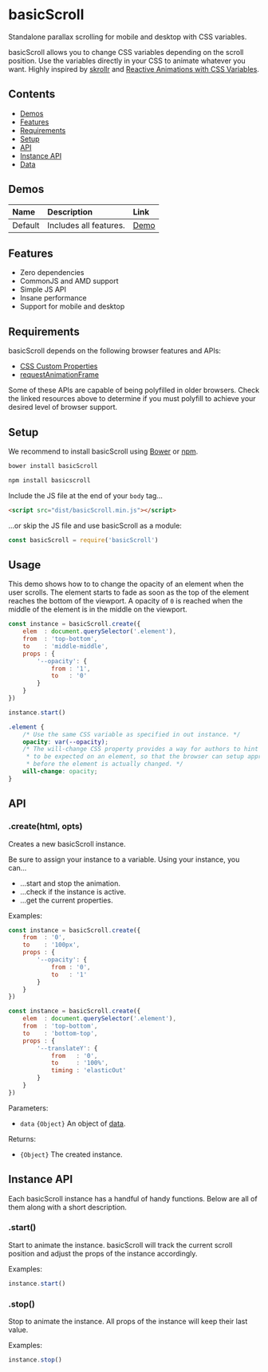 # basicScroll

Standalone parallax scrolling for mobile and desktop with CSS variables.

basicScroll allows you to change CSS variables depending on the scroll position. Use the variables directly in your CSS to animate whatever you want. Highly inspired by [skrollr](https://github.com/Prinzhorn/skrollr) and [Reactive Animations with CSS Variables](http://slides.com/davidkhourshid/reactanim#/).

## Contents

- [Demos](#demos)
- [Features](#features)
- [Requirements](#requirements)
- [Setup](#setup)
- [API](#api)
- [Instance API](#instance-api)
- [Data](#data)

## Demos

| Name | Description | Link |
|:-----------|:------------|:------------|
| Default | Includes all features. | [Demo](demos/default.html) |

## Features

- Zero dependencies
- CommonJS and AMD support
- Simple JS API
- Insane performance
- Support for mobile and desktop

## Requirements

basicScroll depends on the following browser features and APIs:

- [CSS Custom Properties](https://drafts.csswg.org/css-variables/#defining-variables)
- [requestAnimationFrame](https://www.w3.org/TR/animation-timing/#dom-windowanimationtiming-requestanimationframe)

Some of these APIs are capable of being polyfilled in older browsers. Check the linked resources above to determine if you must polyfill to achieve your desired level of browser support.

## Setup

We recommend to install basicScroll using [Bower](https://bower.io/) or [npm](https://npmjs.com).

```sh
bower install basicScroll
```

```sh
npm install basicscroll
```

Include the JS file at the end of your `body` tag…

```html
<script src="dist/basicScroll.min.js"></script>
```

…or skip the JS file and use basicScroll as a module:

```js
const basicScroll = require('basicScroll')
```

## Usage

This demo shows how to to change the opacity of an element when the user scrolls. The element starts to fade as soon as the top of the element reaches the bottom of the viewport. A opacity of `0` is reached when the middle of the element is in the middle on the viewport.

```js
const instance = basicScroll.create({
	elem  : document.querySelector('.element'),
	from  : 'top-bottom',
	to    : 'middle-middle',
	props : {
		'--opacity': {
			from : '1',
			to   : '0'
		}
	}
})

instance.start()
```

```css
.element {
	/* Use the same CSS variable as specified in out instance. */
	opacity: var(--opacity);
	/* The will-change CSS property provides a way for authors to hint browsers about the kind of changes
	 * to be expected on an element, so that the browser can setup appropriate optimizations ahead of time
	 * before the element is actually changed. */
	will-change: opacity;
}
```

## API

### .create(html, opts)

Creates a new basicScroll instance.

Be sure to assign your instance to a variable. Using your instance, you can…

* …start and stop the animation.
* …check if the instance is active.
* …get the current properties.

Examples:

```js
const instance = basicScroll.create({
	from  : '0',
	to    : '100px',
	props : {
		'--opacity': {
			from : '0',
			to   : '1'
		}
	}
})
```

```js
const instance = basicScroll.create({
	elem  : document.querySelector('.element'),
	from  : 'top-bottom',
	to    : 'bottom-top',
	props : {
		'--translateY': {
			from   : '0',
			to     : '100%',
			timing : 'elasticOut'
		}
	}
})
```

Parameters:

- `data` `{Object}` An object of [data](#data).

Returns:

- `{Object}` The created instance.

## Instance API

Each basicScroll instance has a handful of handy functions. Below are all of them along with a short description.

### .start()

Start to animate the instance. basicScroll will track the current scroll position and adjust the props of the instance accordingly.

Examples:

```js
instance.start()
```

### .stop()

Stop to animate the instance. All props of the instance will keep their last value.

Examples:

```js
instance.stop()
```